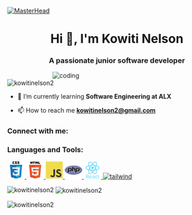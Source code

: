 [![MasterHead](https://i.ibb.co/FWw3T3v/Sunset-On-A-Beach-GIF.gif)](https://i.ibb.co/FWw3T3v/Sunset-On-A-Beach-GIF.gif)

<h1 align="center">Hi 👋, I'm Kowiti Nelson</h1>
<h3 align="center">A passionate junior software developer</h3>
<img align="right" alt="coding" width="400" src="https://i.ibb.co/09m3GZt/download.jpg">

<p align="left"> <img src="https://komarev.com/ghpvc/?username=kowitinelson2&label=Profile%20views&color=0e75b6&style=flat" alt="kowitinelson2" /> </p>

- 🌱 I’m currently learning **Software Engineering at ALX**

- 📫 How to reach me **kowitinelson2@gmail.com**

<h3 align="left">Connect with me:</h3>
<p align="left">
</p>

<h3 align="left">Languages and Tools:</h3>
<p align="left"> <a href="https://www.w3schools.com/css/" target="_blank" rel="noreferrer"> <img src="https://raw.githubusercontent.com/devicons/devicon/master/icons/css3/css3-original-wordmark.svg" alt="css3" width="40" height="40"/> </a> <a href="https://www.w3.org/html/" target="_blank" rel="noreferrer"> <img src="https://raw.githubusercontent.com/devicons/devicon/master/icons/html5/html5-original-wordmark.svg" alt="html5" width="40" height="40"/> </a> <a href="https://developer.mozilla.org/en-US/docs/Web/JavaScript" target="_blank" rel="noreferrer"> <img src="https://raw.githubusercontent.com/devicons/devicon/master/icons/javascript/javascript-original.svg" alt="javascript" width="40" height="40"/> </a> <a href="https://www.php.net" target="_blank" rel="noreferrer"> <img src="https://raw.githubusercontent.com/devicons/devicon/master/icons/php/php-original.svg" alt="php" width="40" height="40"/> </a> <a href="https://reactjs.org/" target="_blank" rel="noreferrer"> <img src="https://raw.githubusercontent.com/devicons/devicon/master/icons/react/react-original-wordmark.svg" alt="react" width="40" height="40"/> </a> <a href="https://tailwindcss.com/" target="_blank" rel="noreferrer"> <img src="https://www.vectorlogo.zone/logos/tailwindcss/tailwindcss-icon.svg" alt="tailwind" width="40" height="40"/> </a> </p>

<p><img align="left" src="https://github-readme-stats.vercel.app/api/top-langs?username=kowitinelson2&show_icons=true&locale=en&layout=compact" alt="kowitinelson2" /></p>

<p>&nbsp;<img align="center" src="https://github-readme-stats.vercel.app/api?username=kowitinelson2&show_icons=true&locale=en" alt="kowitinelson2" /></p>

<p><img align="center" src="https://github-readme-streak-stats.herokuapp.com/?user=kowitinelson2&" alt="kowitinelson2" /></p>
